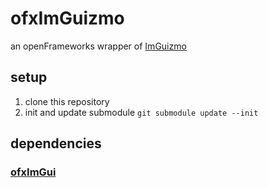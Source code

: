 # ofxImGuizmo

an openFrameworks wrapper of [ImGuizmo](https://github.com/CedricGuillemet/ImGuizmo)

## setup

1. clone this repository
1. init and update submodule `git submodule update --init`

## dependencies

### [ofxImGui](https://github.com/jvcleave/ofxImGui)